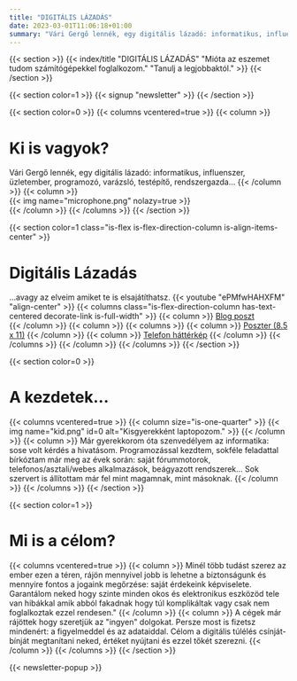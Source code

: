 ```yaml
---
title: "DIGITÁLIS LÁZADÁS"
date: 2023-03-01T11:06:18+01:00
summary: "Vári Gergő lennék, egy digitális lázadó: informatikus, influenszer, üzletember, programozó, varázsló, testépítő, rendszergazda..."
---
```

{{< section >}}
    {{< index/title "DIGITÁLIS LÁZADÁS" "Mióta az eszemet tudom számítógépekkel foglalkozom." "Tanulj a legjobbaktól." >}}
{{< /section >}}

{{< section color=1 >}}
    {{< signup "newsletter" >}}
{{< /section >}}

{{< section color=0 >}}
    {{< columns vcentered=true >}}
        {{< column >}}
            <h1 class="title">Ki is vagyok?</h1>
            Vári Gergő lennék, egy digitális lázadó: informatikus, influenszer, üzletember, programozó, varázsló, testépítő, rendszergazda...
        {{< /column >}}
        {{< column >}}
            <div class="has-text-centered">
                {{< img name="microphone.png" nolazy=true >}}<br/>
            </div>
        {{< /column >}}
    {{< /columns >}}
{{< /section >}}

{{< section color=1 class="is-flex is-flex-direction-column is-align-items-center" >}}
    <h1 class="title">Digitális Lázadás</h1>
    ...avagy az elveim amiket te is elsajátíthatsz.
    {{< youtube "ePMfwHAHXFM" "align-center" >}}
        {{< columns class="is-flex-direction-column has-text-centered decorate-link is-full-width" >}}
            {{< column >}}
                <a href="https://blog.varigergo.hu/posts/digital-rebel">Blog poszt</a><br />
            {{< /column >}}
            {{< column >}}
                {{< columns >}}
                    {{< column >}}
                        <a href="/digitalrebel/manifesto-poster.png">Poszter (8.5 x 11)</a>
                    {{< /column >}}
                    {{< column >}}
                        <a href="/digitalrebel/manifesto-mobile.png">Telefon háttérkép</a>
                    {{< /column >}}
                {{< /columns >}}
            {{< /column >}}
        {{< /columns >}}
{{< /section >}}

{{< section color=0 >}}
    <h1 class="title">A kezdetek...</h1>
    {{< columns vcentered=true >}}
        {{< column size="is-one-quarter" >}}
            {{< img name="kid.png" id=0 alt="Kisgyerekként laptopozom." >}}
        {{< /column >}}
        {{< column >}}
Már gyerekkorom óta szenvedélyem az informatika: sose volt kérdés a hivatásom. Programozással kezdtem, sokféle feladattal bírkóztam már meg az évek során: saját fórummotorok, telefonos/asztali/webes alkalmazások, beágyazott rendszerek... Sok szervert is állítottam már fel mint magamnak, mint másoknak.
        {{< /column >}}
    {{< /columns >}}
{{< /section >}}

{{< section color=1 >}}
    <h1 class="title">Mi is a célom?</h1>
    {{< columns vcentered=true >}}
        {{< column >}}
Minél több tudást szerez az ember ezen a téren, rájön mennyivel jobb is lehetne a biztonságunk és mennyire fontos a jogaink megőrzése: saját érdekeink képviselete. Garantálom neked hogy szinte minden okos és elektronikus eszközöd tele van hibákkal amik abból fakadnak hogy túl komplikáltak vagy csak nem foglalkoztak ezzel rendesen."
        {{< /column >}}
        {{< column >}}
A cégek már rájöttek hogy szeretjük az "ingyen" dolgokat. Persze most is fizetsz mindenért: a figyelmeddel és az adataiddal. Célom a digitális túlélés csínját-bínját megtanítani neked, értéket nyújtani és ezzel tőkét szerezni.
        {{< /column >}}
    {{< /columns >}}
{{< /section >}}

{{< newsletter-popup >}}

